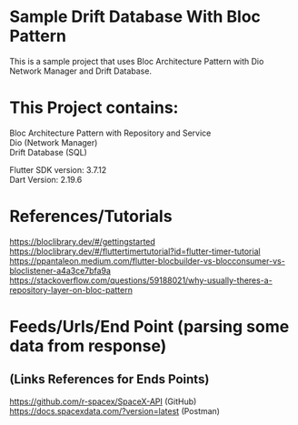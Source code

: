 # Sample Drift Database With Bloc Pattern
This is a sample project that uses Bloc Architecture Pattern with Dio Network Manager and Drift Database.

# This Project contains:
Bloc Architecture Pattern with Repository and Service <br />
Dio (Network Manager) <br />
Drift Database (SQL) <br />

Flutter SDK version: 3.7.12 <br />
Dart Version: 2.19.6 <br />

# References/Tutorials
https://bloclibrary.dev/#/gettingstarted
https://bloclibrary.dev/#/fluttertimertutorial?id=flutter-timer-tutorial
https://ppantaleon.medium.com/flutter-blocbuilder-vs-blocconsumer-vs-bloclistener-a4a3ce7bfa9a
https://stackoverflow.com/questions/59188021/why-usually-theres-a-repository-layer-on-bloc-pattern

# Feeds/Urls/End Point (parsing some data from response)
## (Links References for Ends Points)
https://github.com/r-spacex/SpaceX-API (GitHub) <br />
https://docs.spacexdata.com/?version=latest (Postman) <br />
